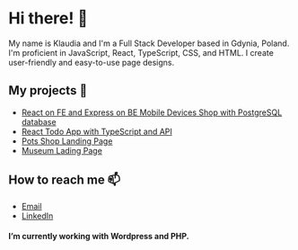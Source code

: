 # Hi there! 👋

My name is Klaudia and I'm a Full Stack Developer based in Gdynia, Poland.
I'm proficient in JavaScript, React, TypeScript, CSS, and HTML. I create user-friendly and easy-to-use page designs.

## My projects 🔭 
- [React on FE and Express on BE Mobile Devices Shop with PostgreSQL database](https://github.com/pl-fe-may23-codecreators/product-catalog)
- [React Todo App with TypeScript and API](https://github.com/klaudia-klis/React-TodoApp)
- [Pots Shop Landing Page](https://github.com/klaudia-klis/LandingPage-Pots)
- [Museum Lading Page](https://github.com/klaudia-klis/LandingPage-Museum)

## How to reach me 📫
- [Email](mailto:klisklaudia97@gmail.com)
- [LinkedIn](https://linkedin.com/in/klaudia-klis)

####  I’m currently working with Wordpress and PHP.
